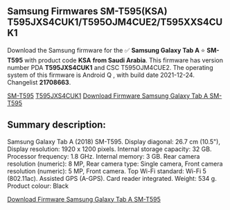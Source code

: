 <h2>Samsung Firmwares SM-T595(KSA) T595JXS4CUK1/T595OJM4CUE2/T595XXS4CUK1</h2>
Download the Samsung firmware for the ✅ <strong>Samsung Galaxy Tab A </strong> ⭐ <strong>SM-T595</strong> with product code <strong>KSA</strong> <strong> from Saudi Arabia</strong>. This firmware has version number PDA <strong>T595JXS4CUK1</strong> and CSC T595OJM4CUE2. The operating system of this firmware is Android Q , with build date 2021-12-24. Changelist <strong>21708663</strong>.

[SM-T595](https://samfirm.shop/samsung/model/SM-T595)
[T595JXS4CUK1](https://samfirm.shop/samsung/pda/T595JXS4CUK1)
[Download Firmware Samsung Galaxy Tab A SM-T595](https://samfirm.shop/samsung/firmware/485245)
<h2>Summary description:</h2>
<p>Samsung Galaxy Tab A (2018) SM-T595. Display diagonal: 26.7 cm (10.5"), Display resolution: 1920 x 1200 pixels. Internal storage capacity: 32 GB. Processor frequency: 1.8 GHz. Internal memory: 3 GB. Rear camera resolution (numeric): 8 MP, Rear camera type: Single camera, Front camera resolution (numeric): 5 MP, Front camera. Top Wi-Fi standard: Wi-Fi 5 (802.11ac). Assisted GPS (A-GPS). Card reader integrated. Weight: 534 g. Product colour: Black</p>


[Download Firmware Samsung Galaxy Tab A SM-T595](https://samfirm.shop/samsung/firmware/485245)
